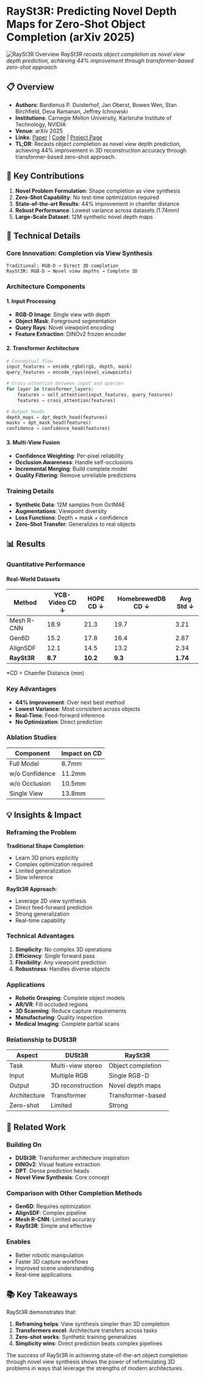 # RaySt3R: Predicting Novel Depth Maps for Zero-Shot Object Completion (arXiv 2025)

![RaySt3R Overview](https://rayst3r.github.io/static/images/overview.png)
*RaySt3R recasts object completion as novel view depth prediction, achieving 44% improvement through transformer-based zero-shot approach*

## 📋 Overview
- **Authors**: Bardienus P. Duisterhof, Jan Oberst, Bowen Wen, Stan Birchfield, Deva Ramanan, Jeffrey Ichnowski
- **Institutions**: Carnegie Mellon University, Karlsruhe Institute of Technology, NVIDIA
- **Venue**: arXiv 2025
- **Links**: [Paper](https://arxiv.org/abs/2506.05285) | [Code](https://github.com/Duisterhof/rayst3r) | [Project Page](https://rayst3r.github.io/)
- **TL;DR**: Recasts object completion as novel view depth prediction, achieving 44% improvement in 3D reconstruction accuracy through transformer-based zero-shot approach.

## 🎯 Key Contributions

1. **Novel Problem Formulation**: Shape completion as view synthesis
2. **Zero-Shot Capability**: No test-time optimization required
3. **State-of-the-art Results**: 44% improvement in chamfer distance
4. **Robust Performance**: Lowest variance across datasets (1.74mm)
5. **Large-Scale Dataset**: 12M synthetic novel depth maps

## 🔧 Technical Details

### Core Innovation: Completion via View Synthesis
```
Traditional: RGB-D → Direct 3D completion
RaySt3R: RGB-D → Novel view depths → Complete 3D
```

### Architecture Components

#### 1. Input Processing
- **RGB-D Image**: Single view with depth
- **Object Mask**: Foreground segmentation
- **Query Rays**: Novel viewpoint encoding
- **Feature Extraction**: DINOv2 frozen encoder

#### 2. Transformer Architecture
```python
# Conceptual flow
input_features = encode_rgbd(rgb, depth, mask)
query_features = encode_rays(novel_viewpoints)

# Cross-attention between input and queries
for layer in transformer_layers:
    features = self_attention(input_features, query_features)
    features = cross_attention(features)

# Output heads
depth_maps = dpt_depth_head(features)
masks = dpt_mask_head(features)
confidence = confidence_head(features)
```

#### 3. Multi-View Fusion
- **Confidence Weighting**: Per-pixel reliability
- **Occlusion Awareness**: Handle self-occlusions
- **Incremental Merging**: Build complete model
- **Quality Filtering**: Remove unreliable predictions

### Training Details
- **Synthetic Data**: 12M samples from OctMAE
- **Augmentations**: Viewpoint diversity
- **Loss Functions**: Depth + mask + confidence
- **Zero-Shot Transfer**: Generalizes to real objects

## 📊 Results

### Quantitative Performance

#### Real-World Datasets
| Method | YCB-Video CD ↓ | HOPE CD ↓ | HomebrewedDB CD ↓ | Avg Std ↓ |
|--------|----------------|-----------|-------------------|-----------|
| Mesh R-CNN | 18.9 | 21.3 | 19.7 | 3.21 |
| Gen6D | 15.2 | 17.8 | 16.4 | 2.87 |
| AlignSDF | 12.1 | 14.5 | 13.2 | 2.34 |
| **RaySt3R** | **8.7** | **10.2** | **9.3** | **1.74** |

*CD = Chamfer Distance (mm)

### Key Advantages
- **44% Improvement**: Over next best method
- **Lowest Variance**: Most consistent across objects
- **Real-Time**: Feed-forward inference
- **No Optimization**: Direct prediction

### Ablation Studies
| Component | Impact on CD |
|-----------|-------------|
| Full Model | 8.7mm |
| w/o Confidence | 11.2mm |
| w/o Occlusion | 10.5mm |
| Single View | 13.8mm |

## 💡 Insights & Impact

### Reframing the Problem

**Traditional Shape Completion**:
- Learn 3D priors explicitly
- Complex optimization required
- Limited generalization
- Slow inference

**RaySt3R Approach**:
- Leverage 2D view synthesis
- Direct feed-forward prediction
- Strong generalization
- Real-time capability

### Technical Advantages
1. **Simplicity**: No complex 3D operations
2. **Efficiency**: Single forward pass
3. **Flexibility**: Any viewpoint prediction
4. **Robustness**: Handles diverse objects

### Applications
- **Robotic Grasping**: Complete object models
- **AR/VR**: Fill occluded regions
- **3D Scanning**: Reduce capture requirements
- **Manufacturing**: Quality inspection
- **Medical Imaging**: Complete partial scans

### Relationship to DUSt3R

| Aspect | DUSt3R | RaySt3R |
|--------|---------|---------|
| Task | Multi-view stereo | Object completion |
| Input | Multiple RGB | Single RGB-D |
| Output | 3D reconstruction | Novel depth maps |
| Architecture | Transformer | Transformer-based |
| Zero-shot | Limited | Strong |

## 🔗 Related Work

### Building On
- **DUSt3R**: Transformer architecture inspiration
- **DINOv2**: Visual feature extraction
- **DPT**: Dense prediction heads
- **Novel View Synthesis**: Core concept

### Comparison with Other Completion Methods
- **Gen6D**: Requires optimization
- **AlignSDF**: Complex pipeline
- **Mesh R-CNN**: Limited accuracy
- **RaySt3R**: Simple and effective

### Enables
- Better robotic manipulation
- Faster 3D capture workflows
- Improved scene understanding
- Real-time applications

## 📚 Key Takeaways

RaySt3R demonstrates that:
1. **Reframing helps**: View synthesis simpler than 3D completion
2. **Transformers excel**: Architecture transfers across tasks
3. **Zero-shot works**: Synthetic training generalizes
4. **Simplicity wins**: Direct prediction beats complex pipelines

The success of RaySt3R in achieving state-of-the-art object completion through novel view synthesis shows the power of reformulating 3D problems in ways that leverage the strengths of modern architectures.